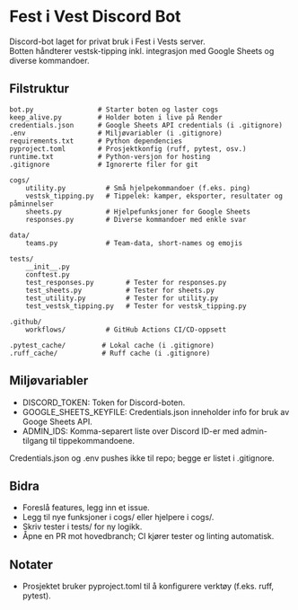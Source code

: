 # Fest i Vest Discord Bot

Discord-bot laget for privat bruk i Fest i Vests server.  
Botten håndterer vestsk-tipping inkl. integrasjon med Google Sheets og diverse kommandoer.

## Filstruktur

    bot.py                # Starter boten og laster cogs
    keep_alive.py         # Holder boten i live på Render
    credentials.json      # Google Sheets API credentials (i .gitignore)
    .env                  # Miljøvariabler (i .gitignore)
    requirements.txt      # Python dependencies
    pyproject.toml        # Prosjektkonfig (ruff, pytest, osv.)
    runtime.txt           # Python-versjon for hosting
    .gitignore            # Ignorerte filer for git

    cogs/
        utility.py          # Små hjelpekommandoer (f.eks. ping)
        vestsk_tipping.py   # Tippelek: kamper, eksporter, resultater og påminnelser
        sheets.py           # Hjelpefunksjoner for Google Sheets
        responses.py        # Diverse kommandoer med enkle svar

    data/
        teams.py            # Team-data, short-names og emojis

    tests/                   
        __init__.py
        conftest.py
        test_responses.py        # Tester for responses.py
        test_sheets.py           # Tester for sheets.py
        test_utility.py          # Tester for utility.py
        test_vestsk_tipping.py   # Tester for vestsk_tipping.py

    .github/
        workflows/          # GitHub Actions CI/CD-oppsett

    .pytest_cache/         # Lokal cache (i .gitignore)
    .ruff_cache/           # Ruff cache (i .gitignore)

## Miljøvariabler

- DISCORD_TOKEN: Token for Discord-boten.
- GOOGLE_SHEETS_KEYFILE: Credentials.json inneholder info for bruk av Googe Sheets API.
- ADMIN_IDS: Komma-separert liste over Discord ID-er med admin-tilgang til tippekommandoene.

Credentials.json og .env pushes ikke til repo; begge er listet i .gitignore.

## Bidra

- Foreslå features, legg inn et issue.
- Legg til nye funksjoner i cogs/ eller hjelpere i cogs/.
- Skriv tester i tests/ for ny logikk.
- Åpne en PR mot hovedbranch; CI kjører tester og linting automatisk.

## Notater

- Prosjektet bruker pyproject.toml til å konfigurere verktøy (f.eks. ruff, pytest).
